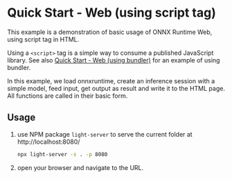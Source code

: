 # Quick Start - Web (using script tag)

This example is a demonstration of basic usage of ONNX Runtime Web, using script tag in HTML.

Using a `<script>` tag is a simple way to consume a published JavaScript library. See also [Quick Start - Web (using bundler)](../quick-start_onnxruntime-web-bundler) for an example of using bundler.

In this example, we load onnxruntime, create an inference session with a simple model, feed input, get output as result and write it to the HTML page. All functions are called in their basic form.

## Usage

1. use NPM package `light-server` to serve the current folder at http://localhost:8080/
   ```sh
   npx light-server -s . -p 8080
   ```

2. open your browser and navigate to the URL.